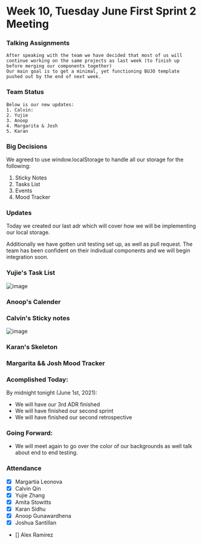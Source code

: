 # Week 10, Tuesday June First Sprint 2 Meeting

### Talking Assignments
    After speaking with the team we have decided that most of us will continue working on the same projects as last week (to finish up before merging our components together)
    Our main goal is to get a minimal, yet functioning BUJO template pushed out by the end of next week.
    
### Team Status 
    Below is our new updates:
    1. Calvin:
    2. Yujie
    3. Anoop
    4. Margarita & Josh
    5. Karan
    
### Big Decisions
 We agreed to use window.localStorage to handle all our storage for the following:
 1. Sticky Notes
 2. Tasks List
 3. Events
 4. Mood Tracker


### Updates
Today we created our last adr which will cover how we will be implementing our local storage.

Additionally we have gotten unit testing set up, as well as pull request. The team has been confident on their indivdual components and we will begin integration soon.

### Yujie's Task List
![image](https://user-images.githubusercontent.com/37349382/118585866-95978780-b74e-11eb-9d8c-9565326244b8.png)

### Anoop's Calender

### Calvin's Sticky notes
![image](https://files.slack.com/files-pri/T01TML0GYCU-F023QNR11TM/screen_shot_2021-06-01_at_6.37.29_pm.png)
### Karan's Skeleton
### Margarita && Josh Mood Tracker

### Acomplished Today:
By midnight tonight (June 1st, 2021):
- We will have our 3rd ADR finished
- We will have finished our second sprint
- We will have finished our second retrospective


### Going Forward:
- We will meet again to go over the color of our backgrounds as well talk about end to end testing.

### Attendance ###
- [x] Margartia Leonova
- [x] Calvin Qin
- [x] Yujie Zhang
- [x] Amita Stowitts
- [x] Karan Sidhu
- [x] Anoop Gunawardhena
- [x] Joshua Santillan
- [] Alex Ramirez
